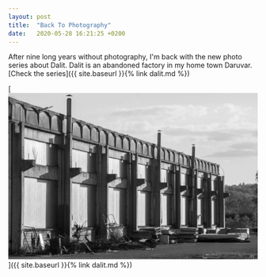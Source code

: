 ```yaml
---
layout: post
title:  "Back To Photography"
date:   2020-05-28 16:21:25 +0200
---
```


After nine long years without photography, I'm back with the new photo series about Dalit. Dalit is an abandoned factory in my home town Daruvar. [Check the series]({{ site.baseurl }}{% link dalit.md %})

[![Dalit](/images/photos/dalit/dalit-20.jpg)]({{ site.baseurl }}{% link dalit.md %})
